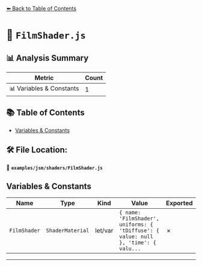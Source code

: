 [⬅️ Back to Table of Contents](../../../index.md)

# 📄 `FilmShader.js`

## 📊 Analysis Summary

| Metric | Count |
|--------|-------|
| 📊 Variables & Constants | 1 |

## 📚 Table of Contents

- [Variables & Constants](#variables-constants)

## 🛠️ File Location:
📂 **`examples/jsm/shaders/FilmShader.js`**

## Variables & Constants

| Name | Type | Kind | Value | Exported |
|------|------|------|-------|----------|
| `FilmShader` | `ShaderMaterial` | let/var | `{ name: 'FilmShader', uniforms: { 'tDiffuse': { value: null }, 'time': { valu...` | ✗ |


---